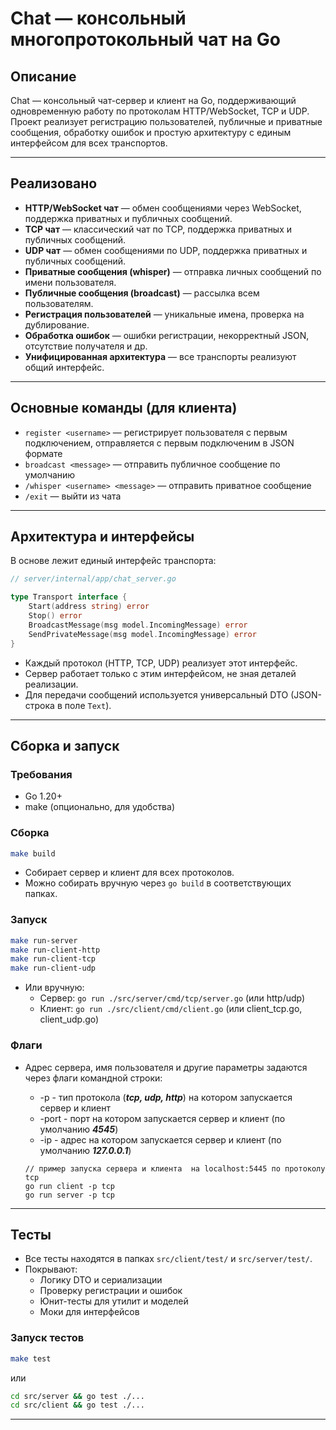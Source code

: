 # Chat — консольный многопротокольный чат на Go

## Описание

Chat —  консольный чат-сервер и клиент на Go, поддерживающий одновременную работу по протоколам HTTP/WebSocket, TCP и UDP. Проект реализует регистрацию пользователей, публичные и приватные сообщения, обработку ошибок и простую архитектуру с единым интерфейсом для всех транспортов.

---

## Реализовано

- **HTTP/WebSocket чат** — обмен сообщениями через WebSocket, поддержка приватных и публичных сообщений.
- **TCP чат** — классический чат по TCP, поддержка приватных и публичных сообщений.
- **UDP чат** — обмен сообщениями по UDP, поддержка приватных и публичных сообщений.
- **Приватные сообщения (whisper)** — отправка личных сообщений по имени пользователя.
- **Публичные сообщения (broadcast)** — рассылка всем пользователям.
- **Регистрация пользователей** — уникальные имена, проверка на дублирование.
- **Обработка ошибок** — ошибки регистрации, некорректный JSON, отсутствие получателя и др.
- **Унифицированная архитектура** — все транспорты реализуют общий интерфейс.

---

## Основные команды (для клиента)

- `register <username>` — регистрирует пользователя с первым подключением, отправляется с первым подключеним в JSON формате 
- `broadcast <message>` — отправить публичное сообщение по умолчанию
- `/whisper <username> <message>` — отправить приватное сообщение
- `/exit` — выйти из чата


---

## Архитектура и интерфейсы

В основе лежит единый интерфейс транспорта:

```go
// server/internal/app/chat_server.go

type Transport interface {
    Start(address string) error
    Stop() error
    BroadcastMessage(msg model.IncomingMessage) error
    SendPrivateMessage(msg model.IncomingMessage) error
}
```

- Каждый протокол (HTTP, TCP, UDP) реализует этот интерфейс.
- Сервер работает только с этим интерфейсом, не зная деталей реализации.
- Для передачи сообщений используется универсальный DTO (JSON-строка в поле `Text`).

---

## Сборка и запуск

### Требования
- Go 1.20+
- make (опционально, для удобства)

### Сборка

```sh
make build
```

- Собирает сервер и клиент для всех протоколов.
- Можно собирать вручную через `go build` в соответствующих папках.

### Запуск

```sh
make run-server
make run-client-http
make run-client-tcp
make run-client-udp
```

- Или вручную:
  - Сервер: `go run ./src/server/cmd/tcp/server.go` (или http/udp)
  - Клиент: `go run ./src/client/cmd/client.go` (или client_tcp.go, client_udp.go)

### Флаги

- Адрес сервера, имя пользователя и другие параметры задаются через флаги командной строки:
  -  -p - тип протокола (***tcp, udp, http***) на котором запускается сервер и клиент
  -  -port -  порт на котором запускается сервер и клиент (по умолчанию ***4545***)
  -  -ip - адрес на котором запускается сервер и клиент (по умолчанию ***127.0.0.1***)
  
  ````
  // пример запуска сервера и клиента  на localhost:5445 по протоколу tcp
  go run client -p tcp
  go run server -p tcp
  ````

---

## Тесты

- Все тесты находятся в папках `src/client/test/` и `src/server/test/`.
- Покрывают:
  - Логику DTO и сериализации
  - Проверку регистрации и ошибок
  - Юнит-тесты для утилит и моделей
  - Моки для интерфейсов

### Запуск тестов

```sh
make test
```
или
```sh
cd src/server && go test ./...
cd src/client && go test ./...
```

---

